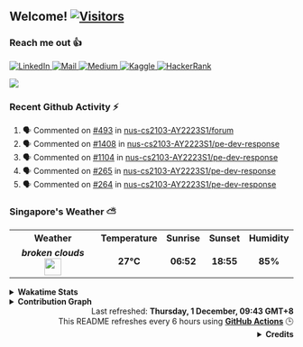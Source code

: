 <h2>Welcome! <a href="https://github.com/RussellDash332"> <img src="https://visitor-badge.laobi.icu/badge?page_id=RussellDash332" alt="Visitors"></a></h2>

<!--
[![Typing SVG](https://readme-typing-svg.herokuapp.com?font=Ubuntu&color=DD58C1&multiline=true&lines=Currently+coding+for+fun...;but+also+for+a+better+future!)](https://github.com/DenverCoder1/readme-typing-svg)
-->

<h3>Reach me out 👍</h3>
<p>
<!--
<a href="https://www.instagram.com/russellsaerang2702/">
  <img alt="Instagram" src="https://img.shields.io/badge/Instagram-E4405F?style=for-the-badge&logo=instagram&logoColor=white"/>
</a>
-->
<a href="https://www.linkedin.com/in/nicholasrussellsaerang/">
  <img alt="LinkedIn" src="https://img.shields.io/badge/linkedin%20-%230077B5.svg?&style=for-the-badge&logo=linkedin&logoColor=white"/>
</a>
<a href="mailto:russellsaerang@gmail.com">
  <img alt="Mail" src="https://img.shields.io/badge/Gmail-D14836?style=for-the-badge&logo=gmail&logoColor=white"/>
</a>
<a href="https://medium.com/@russellsaerang">
  <img alt="Medium" src="https://img.shields.io/badge/Medium-%23000000.svg?style=for-the-badge&logo=Medium&logoColor=white"/>
</a>
<a href="https://www.kaggle.com/russellsaerang">
  <img alt="Kaggle" src="https://img.shields.io/badge/Kaggle-20BEFF?style=for-the-badge&logo=Kaggle&logoColor=white"/>
</a>
<a href="https://www.hackerrank.com/russellsaerang">
  <img alt="HackerRank" src="https://img.shields.io/badge/-Hackerrank-2EC866?style=for-the-badge&logo=HackerRank&logoColor=white"/>
</a>
<!--
<a href="https://replit.com/@russellsaerang">
  <img alt="Repl.it" src="https://img.shields.io/badge/replit-667881?style=for-the-badge&logo=replit&logoColor=white"/>
</a>
-->
</p>

<p float="left">
  <a href="https://github.com/RussellDash332/">
  <img align="center" src="https://github-readme-stats.vercel.app/api?username=RussellDash332&count_private=true&hide_rank=false&show_icons=true&theme=react&include_all_commits=true&title_color=dd58c1&icon_color=dd58c1&custom_title=Russell's%20GitHub%20Stats" />
  <!--
  <img align="center" src="https://github-readme-stats.vercel.app/api/top-langs/?username=RussellDash332&hide=jupyter%20notebook,html&langs_count=10&theme=react&layout=compact&exclude_repo=nusmods,russelldash332.github.io&title_color=dd58c1"/>
  -->
  </a>
</p>

<h3>Recent Github Activity ⚡</h3>

<!--START_SECTION:activity-->
1. 🗣 Commented on [#493](https://github.com/nus-cs2103-AY2223S1/forum/issues/493) in [nus-cs2103-AY2223S1/forum](https://github.com/nus-cs2103-AY2223S1/forum)
2. 🗣 Commented on [#1408](https://github.com/nus-cs2103-AY2223S1/pe-dev-response/issues/1408) in [nus-cs2103-AY2223S1/pe-dev-response](https://github.com/nus-cs2103-AY2223S1/pe-dev-response)
3. 🗣 Commented on [#1104](https://github.com/nus-cs2103-AY2223S1/pe-dev-response/issues/1104) in [nus-cs2103-AY2223S1/pe-dev-response](https://github.com/nus-cs2103-AY2223S1/pe-dev-response)
4. 🗣 Commented on [#265](https://github.com/nus-cs2103-AY2223S1/pe-dev-response/issues/265) in [nus-cs2103-AY2223S1/pe-dev-response](https://github.com/nus-cs2103-AY2223S1/pe-dev-response)
5. 🗣 Commented on [#264](https://github.com/nus-cs2103-AY2223S1/pe-dev-response/issues/264) in [nus-cs2103-AY2223S1/pe-dev-response](https://github.com/nus-cs2103-AY2223S1/pe-dev-response)
<!--END_SECTION:activity-->

<h3>Singapore's Weather ⛅</h3>
<table>
  <tr>
    <th>Weather</th>
    <th>Temperature</th>
    <th>Sunrise</th>
    <th>Sunset</th>
    <th>Humidity</th>
  </tr>
  <tr style="text-align:center">
    <td><b><i>broken clouds</i></b> <img width="30" src=http:&#x2F;&#x2F;openweathermap.org&#x2F;img&#x2F;w&#x2F;04d.png></td>
    <td><b>27°C</b></td>
    <td><b>06:52</b></td>
    <td><b>18:55</b></td>
    <td><b>85%</b></td>
  </tr>
</table>

<details>
  <summary>
    <b>Wakatime Stats</b>
  </summary>
  <a href="https://github.com/anuraghazra/github-readme-stats"><img src="https://github-readme-stats.vercel.app/api/wakatime?username=RussellDash332&layout=compact&theme=react&title_color=dd58c1&custom_title=My%20Wakatime%20Stats"/></a>
</details>
<details>
  <summary>
    <b>Contribution Graph</b>
  </summary>
  <a href="https://github.com/ashutosh00710/github-readme-activity-graph"><img src="https://activity-graph.herokuapp.com/graph?username=RussellDash332&custom_title=My%20Contribution%20Graph&theme=react-dark&area=true&line=dd58c1&color=dd58c1"/></a>
</details>

<div align="right">
  Last refreshed: <b>Thursday, 1 December, 09:43 GMT+8</b>
  <br>This README refreshes every 6 hours using <b><a href="https://github.com/features/actions">GitHub Actions</a></b> 🕒
  <details>
    <summary>
      <b>Credits</b>
    </summary>
    Dynamic README inspired by <b><i><a href="https://github.com/thmsgbrt/thmsgbrt">Thomas Guibert</a></i></b> and <b><i><a href="https://github.com/simonw/simonw">Simon Willison</a></i></b>
    <br>Markdown Badges by <b><i><a href="https://github.com/Ileriayo/markdown-badges">Ileriayo Adebiyi</a></i></b>
    <br>Weather Info by <b><i><a href="https://openweathermap.org/api">OpenWeather</a></i></b>
  </details>
</div>
